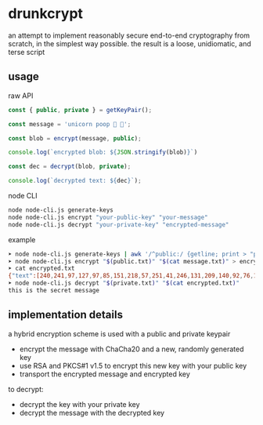 # drunkcrypt

an attempt to implement reasonably secure end-to-end cryptography from scratch, in the simplest way possible. the result is a loose, unidiomatic, and terse script

## usage

raw API

```javascript
const { public, private } = getKeyPair();

const message = 'unicorn poop 🦄 💩';

const blob = encrypt(message, public);

console.log(`encrypted blob: ${JSON.stringify(blob)}`)

const dec = decrypt(blob, private);

console.log(`decrypted text: ${dec}`);
```

node CLI

```bash
node node-cli.js generate-keys
node node-cli.js encrypt "your-public-key" "your-message"
node node-cli.js decrypt "your-private-key" "encrypted-message"
```

example

```bash
➤ node node-cli.js generate-keys | awk '/^public:/ {getline; print > "public.txt"} /^private:/ {getline; print > "private.txt"}'
➤ node node-cli.js encrypt "$(public.txt)" "$(cat message.txt)" > encrypted.txt
➤ cat encrypted.txt
{"text":[240,241,97,127,97,85,151,218,57,251,41,246,131,209,140,92,76,15,232,103,231,49,103,19,20,148],"nonce":[15,16,245,131,98,123,9,45,237,178,203,26],"key":"51264744630139075979114151416676649985668427488089011879616605317115659221608496558526215105808998817649952442766294200555911690103718168616645460909179805921485740297143961637627942917138874095143470342737301722723777200567210619107017179769594778103732250495293486865898224582829579279198611999085106415677","pub":"82326675834711386302845051387062747839092182520208416700060391626625159324224076932021778740856945616541787883181903282013764379454774310943128990984922545047881276454545816463790630004926778395823329034642259518451160416695292937206789987389224479988604498028239428315042125348582073277806696244928735049913"}
➤ node node-cli.js decrypt "$(private.txt)" "$(cat encrypted.txt)"
this is the secret message
```

## implementation details

a hybrid encryption scheme is used with a public and private keypair

* encrypt the message with ChaCha20 and a new, randomly generated key
* use RSA and PKCS#1 v1.5 to encrypt this new key with your public key
* transport the encrypted message and encrypted key

to decrypt:

* decrypt the key with your private key
* decrypt the message with the decrypted key
